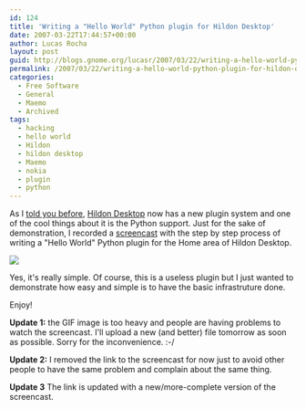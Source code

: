 ```yaml
---
id: 124
title: 'Writing a "Hello World" Python plugin for Hildon Desktop'
date: 2007-03-22T17:44:57+00:00
author: Lucas Rocha
layout: post
guid: http://blogs.gnome.org/lucasr/2007/03/22/writing-a-hello-world-python-plugin-for-hildon-desktop/
permalink: /2007/03/22/writing-a-hello-world-python-plugin-for-hildon-desktop/
categories:
  - Free Software
  - General
  - Maemo
  - Archived
tags:
  - hacking
  - hello world
  - Hildon
  - hildon desktop
  - Maemo
  - nokia
  - plugin
  - python
---
```

As I [told you before](http://blogs.gnome.org/view/lucasr/2007/01/29/0),
[Hildon
Desktop](https://stage.maemo.org/svn/maemo/projects/haf/trunk/hildon-desktop/)
now has a new plugin system and one of the cool things about it is the Python
support. Just for the sake of demonstration, I recorded a
[screencast](http://en.wikipedia.org/wiki/Screencast) with the step by step
process of writing a "Hello World" Python plugin for the Home area of Hildon
Desktop.

[<img style="border: 0px initial initial;" src="http://lucasr.org/wp-content/uploads/2007/03/plugin-howto.jpg" border="0"/>](http://www.gnome.org/~lucasr/misc/hildondesktop-plugin1.ogg)

Yes, it's really simple. Of course, this is a useless plugin but I just wanted
to demonstrate how easy and simple is to have the basic infrastruture done.

Enjoy!

**Update 1:** the GIF image is too heavy and people are having problems to
watch the screencast. I'll upload a new (and better) file tomorrow as soon as
possible. Sorry for the inconvenience. :-/

**Update 2:** I removed the link to the screencast for now just to avoid other
people to have the same problem and complain about the same thing.

**Update 3** The link is updated with a new/more-complete version of the
screencast.
